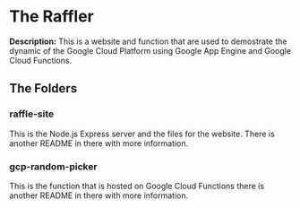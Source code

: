 # The Raffler

**Description:** This is a website and function that are used to demostrate the dynamic of the Google Cloud Platform using Google App Engine and Google Cloud Functions. 

## The Folders
### raffle-site
    
This is the Node.js Express server and the files for the website. There is another README in there with more information.

### gcp-random-picker

This is the function that is hosted on Google Cloud Functions there is another README in there with more information.
